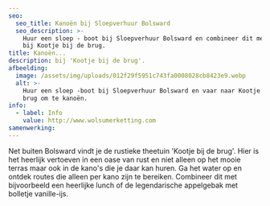 ```yaml
---
seo:
  seo_title: Kanoën bij Sloepverhuur Bolsward
  seo_description: >-
    Huur een sloep - boot bij Sloepverhuur Bolsward en combineer dit met kanoën
    bij Kootje bij de brug.
title: Kanoën...
description: bij 'Kootje bij de brug'.
afbeelding:
  image: /assets/img/uploads/012f29f5951c743fa0008028cb8423e9.webp
  alt: >-
    Huur een sloep -boot bij Sloepverhuur Bolsward en vaar naar Kootje bij de
    brug om te kanoën.
info:
  - label: Info
    value: http://www.wolsumerketting.com
samenwerking:
---
```


Net buiten Bolsward vindt je de rustieke theetuin 'Kootje bij de brug'. Hier is het heerlijk vertoeven in een oase van rust en niet alleen op het mooie terras maar ook in de kano's die je daar kan huren. Ga het water op en ontdek routes die alleen per kano zijn te bereiken. Combineer dit met bijvoorbeeld een heerlijke lunch of de legendarische appelgebak met bolletje vanille-ijs.
